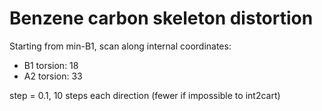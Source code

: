 # Benzene carbon skeleton distortion
Starting from min-B1, scan along internal coordinates:
* B1 torsion: 18
* A2 torsion: 33

step = 0.1, 10 steps each direction (fewer if impossible to int2cart)
